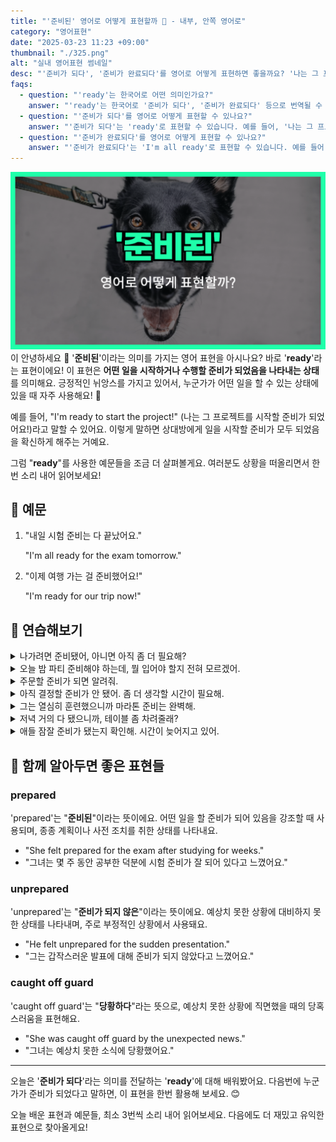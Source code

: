```yaml
---
title: "'준비된' 영어로 어떻게 표현할까 🚀 - 내부, 안쪽 영어로"
category: "영어표현"
date: "2025-03-23 11:23 +09:00"
thumbnail: "./325.png"
alt: "실내 영어표현 썸네일"
desc: "'준비가 되다', '준비가 완료되다'를 영어로 어떻게 표현하면 좋을까요? '나는 그 프로젝트를 시작할 준비가 되었어요!', '이제 여행 가는 걸 준비했어요!' 등을 영어로 표현하는 법을 배워봅시다. 다양한 예문을 통해서 연습하고 본인의 표현으로 만들어 보세요."
faqs:
  - question: "'ready'는 한국어로 어떤 의미인가요?"
    answer: "'ready'는 한국어로 '준비가 되다', '준비가 완료되다' 등으로 번역될 수 있습니다. 어떤 일을 시작하거나 수행할 준비가 되었음을 나타내는 상태를 의미해요."
  - question: "'준비가 되다'를 영어로 어떻게 표현할 수 있나요?"
    answer: "'준비가 되다'는 'ready'로 표현할 수 있습니다. 예를 들어, '나는 그 프로젝트를 시작할 준비가 되었어요!'는 'I'm ready to start the project!'로 말할 수 있어요."
  - question: "'준비가 완료되다'를 영어로 어떻게 표현할 수 있나요?"
    answer: "'준비가 완료되다'는 'I'm all ready'로 표현할 수 있습니다. 예를 들어, '내일 시험 준비는 다 끝났어요.'는 'I'm all ready for the exam tomorrow.'로 말할 수 있어요."
---
```


![준비된 영어표현 썸네일](./325.png)
이
안녕하세요 👋 '**준비된**'이라는 의미를 가지는 영어 표현을 아시나요? 바로 '**ready**'라는 표현이에요! 이 표현은 **어떤 일을 시작하거나 수행할 준비가 되었음을 나타내는 상태**를 의미해요. 긍정적인 뉘앙스를 가지고 있어서, 누군가가 어떤 일을 할 수 있는 상태에 있을 때 자주 사용해요! 🚀

<script async src="https://pagead2.googlesyndication.com/pagead/js/adsbygoogle.js?client=ca-pub-1465612013356152"
     crossorigin="anonymous"></script>
<!-- engple-horizontal-ad -->

<ins class="adsbygoogle"
     style="display:block"
     data-ad-client="ca-pub-1465612013356152"
     data-ad-slot="2106896038"
     data-ad-format="auto"
     data-full-width-responsive="true"></ins>

<script>
     (adsbygoogle = window.adsbygoogle || []).push({});
</script>

예를 들어, "I'm ready to start the project!" (나는 그 프로젝트를 시작할 준비가 되었어요!)라고 말할 수 있어요. 이렇게 말하면 상대방에게 일을 시작할 준비가 모두 되었음을 확신하게 해주는 거예요.

그럼 "**ready**"를 사용한 예문들을 조금 더 살펴볼게요. 여러분도 상황을 떠올리면서 한 번 소리 내어 읽어보세요!

## 📖 예문

1. "내일 시험 준비는 다 끝났어요."

   "I'm all ready for the exam tomorrow."

2. "이제 여행 가는 걸 준비했어요!"

   "I'm ready for our trip now!"

## 💬 연습해보기

<details>
<summary>나가려면 준비됐어, 아니면 아직 좀 더 필요해?</summary>
<span>Are you ready to leave, or do you still need a minute?</span>
</details>

<details>
<summary>오늘 밤 파티 준비해야 하는데, 뭘 입어야 할지 전혀 모르겠어.</summary>
<span>I need to get ready for the party tonight; I <a href="/blog/in-english/187.have-no-idea/">have no idea</a> what to wear.</span>
</details>

<details>
<summary>주문할 준비가 되면 알려줘.</summary>
<span><a href="/blog/in-english/241.let-someone-know/">Let me know</a> when you're ready to order.</span>
</details>

<details>
<summary>아직 결정할 준비가 안 됐어. 좀 더 생각할 시간이 필요해.</summary>
<span>I'm not ready to <a href="/blog/vocab-1/010.make-a-decision/">make a decision</a> yet. I need more time to think.</span>
</details>

<details>
<summary>그는 열심히 훈련했으니까 마라톤 준비는 완벽해.</summary>
<span>He's been training hard, so he's definitely ready for the marathon.</span>
</details>

<details>
<summary>저녁 거의 다 됐으니까, 테이블 좀 차려줄래?</summary>
<span>Dinner's almost ready, so could you set the table?</span>
</details>

<details>
<summary>애들 잠잘 준비가 됐는지 확인해. 시간이 늦어지고 있어.</summary>
<span><a href="/blog/in-english/232.make-sure/">Make sure</a> the kids are ready for bed; it's getting late.</span>
</details>

## 🤝 함께 알아두면 좋은 표현들

### prepared

'prepared'는 "**준비된**"이라는 뜻이에요. 어떤 일을 할 준비가 되어 있음을 강조할 때 사용되며, 종종 계획이나 사전 조치를 취한 상태를 나타내요.

- "She felt prepared for the exam after studying for weeks."
- "그녀는 몇 주 동안 공부한 덕분에 시험 준비가 잘 되어 있다고 느꼈어요."

### unprepared

'unprepared'는 "**준비가 되지 않은**"이라는 뜻이에요. 예상치 못한 상황에 대비하지 못한 상태를 나타내며, 주로 부정적인 상황에서 사용돼요.

- "He felt unprepared for the sudden presentation."
- "그는 갑작스러운 발표에 대해 준비가 되지 않았다고 느꼈어요."

### caught off guard

'caught off guard'는 "**당황하다**"라는 뜻으로, 예상치 못한 상황에 직면했을 때의 당혹스러움을 표현해요.

- "She was caught off guard by the unexpected news."
- "그녀는 예상치 못한 소식에 당황했어요."

---

오늘은 '**준비가 되다**'라는 의미를 전달하는 '**ready**'에 대해 배워봤어요. 다음번에 누군가가 준비가 되었다고 말하면, 이 표현을 한번 활용해 보세요. 😊

오늘 배운 표현과 예문들, 최소 3번씩 소리 내어 읽어보세요. 다음에도 더 재밌고 유익한 표현으로 찾아올게요!
